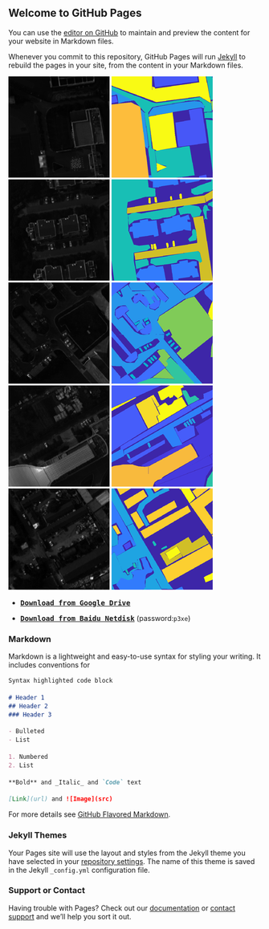 ## Welcome to GitHub Pages

You can use the [editor on GitHub](https://github.com/zyx980824/HSI-dataset/edit/gh-pages/index.md) to maintain and preview the content for your website in Markdown files.

Whenever you commit to this repository, GitHub Pages will run [Jekyll](https://jekyllrb.com/) to rebuild the pages in your site, from the content in your Markdown files.

![SC](https://raw.githubusercontent.com/zyx980824/HSI-dataset/main/preview/SC.png)

- [<kbd>**Download from Google Drive**</kbd>](https://drive.google.com/file/d/1h0itaEgT97Cn79PRw13V_mBOboH0c6YD/view?usp=sharing)


- [<kbd>**Download from Baidu Netdisk**</kbd>](https://pan.baidu.com/s/1igJl0pO_yVWlkV44ypW6nQ) (password:`p3xe`)

### Markdown

Markdown is a lightweight and easy-to-use syntax for styling your writing. It includes conventions for

```markdown
Syntax highlighted code block

# Header 1
## Header 2
### Header 3

- Bulleted
- List

1. Numbered
2. List

**Bold** and _Italic_ and `Code` text

[Link](url) and ![Image](src)
```

For more details see [GitHub Flavored Markdown](https://guides.github.com/features/mastering-markdown/).

### Jekyll Themes

Your Pages site will use the layout and styles from the Jekyll theme you have selected in your [repository settings](https://github.com/zyx980824/HSI-dataset/settings/pages). The name of this theme is saved in the Jekyll `_config.yml` configuration file.

### Support or Contact

Having trouble with Pages? Check out our [documentation](https://docs.github.com/categories/github-pages-basics/) or [contact support](https://support.github.com/contact) and we’ll help you sort it out.
